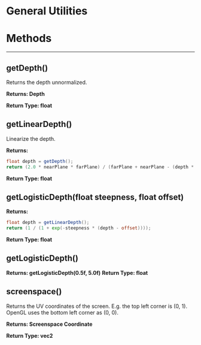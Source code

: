 # General Utilities
# Methods
---

## **getDepth()**
Returns the depth unnormalized.
   
   
**Returns: Depth**
   
**Return Type: float**

## **getLinearDepth()**
Linearize the depth.
   
   
**Returns:**
``` glsl
float depth = getDepth();
return (2.0 * nearPlane * farPlane) / (farPlane + nearPlane - (depth * 2.0f - 1.0f) * (farPlane - nearPlane));
```
**Return Type: float**

## **getLogisticDepth(float steepness, float offset)**
**Returns:**
``` glsl
float depth = getLinearDepth();
return (1 / (1 + exp(-steepness * (depth - offset))));
```
**Return Type: float**

## **getLogisticDepth()**
**Returns: getLogisticDepth(0.5f, 5.0f)**
**Return Type: float**

## **screenspace()**
Returns the UV coordinates of the screen. E.g. the top left corner is (0, 1). OpenGL uses the bottom left corner as (0, 0).
   
   
**Returns: Screenspace Coordinate**
   
**Return Type: vec2**
